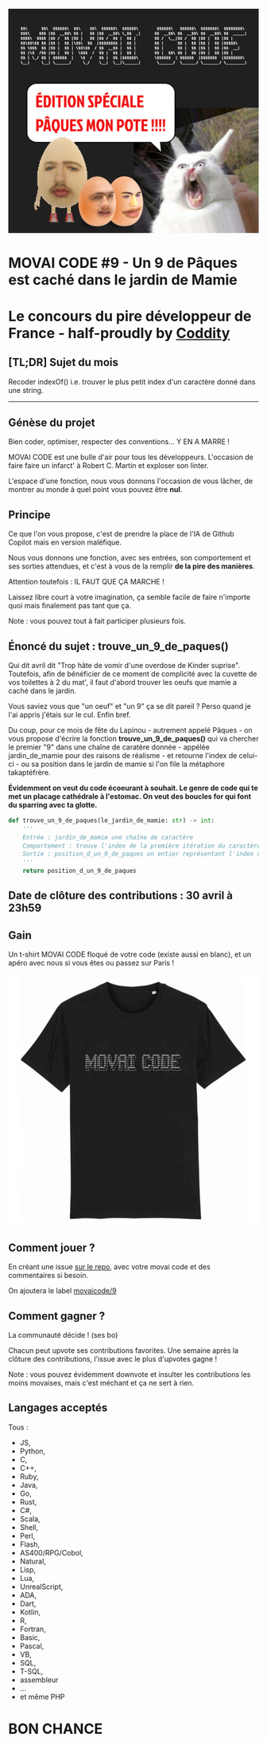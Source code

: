 ![](./movaicode-0422.png)

# MOVAI CODE #9 - Un 9 de Pâques est caché dans le jardin de Mamie
# Le concours du pire développeur de France - half-proudly by [Coddity](https://www.coddity.com/)

## [TL;DR] Sujet du mois

Recoder indexOf() i.e. trouver le plus petit index d'un caractère donné dans une string.

_______________
## Génèse du projet

Bien coder, optimiser, respecter des conventions... Y EN A MARRE ! 

MOVAI CODE est une bulle d'air pour tous les développeurs. L'occasion de faire faire un infarct' à Robert C. Martin et exploser son linter.

L'espace d'une fonction, nous vous donnons l'occasion de vous lâcher, de montrer au monde à quel point vous pouvez être **nul**. 

## Principe

Ce que l'on vous propose, c'est de prendre la place de l'IA de Github Copilot mais en version maléfique.

Nous vous donnons une fonction, avec ses entrées, son comportement et ses sorties attendues, et c'est à vous de la remplir **de la pire des manières**. 

Attention toutefois : IL FAUT QUE ÇA MARCHE !

Laissez libre court à votre imagination, ça semble facile de faire n'importe quoi mais finalement pas tant que ça.

Note : vous pouvez tout à fait participer plusieurs fois.

## Énoncé du sujet : trouve_un_9_de_paques()

Qui dit avril dit "Trop hâte de vomir d'une overdose de Kinder suprise". Toutefois, afin de bénéficier de ce moment de complicité avec la cuvette de vos toilettes à 2 du mat', il faut d'abord trouver les oeufs que mamie a caché dans le jardin.

Vous saviez vous que "un oeuf" et "un 9" ça se dit pareil ? Perso quand je l'ai appris j'étais sur le cul. Enfin bref.

Du coup, pour ce mois de fête du Lapinou - autrement appelé Pâques - on vous propose d'écrire la fonction **trouve_un_9_de_paques()** qui va chercher le premier "9" dans une chaîne de caratère donnée - appélée jardin_de_mamie pour des raisons de réalisme - et retourne l'index de celui-ci - ou sa position dans le jardin de mamie si l'on file la métaphore takaptéfrère.

**Évidemment on veut du code écoeurant à souhait. Le genre de code qui te met un placage cathédrale à l'estomac. On veut des boucles for qui font du sparring avec ta glotte.**

```python
def trouve_un_9_de_paques(le_jardin_de_mamie: str) -> int:
    '''
    Entrée : jardin_de_mamie une chaîne de caractère
    Comportement : trouve l'index de la première itération du caractère '9' dans la chaîne de caractère en entrée
    Sortie : position_d_un_9_de_paques un entier représentant l'index de la première itération du caractère '9'
    '''
    return position_d_un_9_de_paques
```

## Date de clôture des contributions : 30 avril à 23h59

## Gain

Un t-shirt MOVAI CODE floqué de votre code (existe aussi en blanc), et un apéro avec nous si vous êtes ou passez sur Paris !

![](./tshirt-movaicode.png)


## Comment jouer ? 

En créant une issue [sur le repo](https://github.com/CoddityTeam/movaicode/issues), avec votre movai code et des commentaires si besoin.

On ajoutera le label [movaicode/9](https://github.com/CoddityTeam/movaicode/labels/movaicode%2F9)


## Comment gagner ?

La communauté décide ! (ses bo)

Chacun peut upvote ses contributions favorites. Une semaine après la clôture des contributions, l'issue avec le plus d'upvotes gagne ! 

Note : vous pouvez évidemment downvote et insulter les contributions les moins movaises, mais c'est méchant et ça ne sert à rien.


## Langages acceptés

Tous :
 - JS,
 - Python,
 - C,
 - C++,
 - Ruby,
 - Java,
 - Go,
 - Rust,
 - C#,
 - Scala,
 - Shell,
 - Perl,
 - Flash,
 - AS400/RPG/Cobol,
 - Natural,
 - Lisp,
 - Lua,
 - UnrealScript,
 - ADA,
 - Dart,
 - Kotlin,
 - R,
 - Fortran,
 - Basic,
 - Pascal,
 - VB,
 - SQL,
 - T-SQL,
 - assembleur
 - ...
 - et même PHP


# BON CHANCE